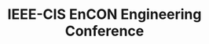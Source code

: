 ---
dateStart: 2016-11-05
dateEnd:
title: "IEEE-CIS EnCON Engineering Conference"
venue: "IEEE-CIS EnCON Engineering Conference"
organizer:
credit: "Katy Börner"
city: Indianapolis
state: IN
country: USA
pdfLink:
venueImages:
 - sm: image01.sm.jpg
   lg: image01.lg.jpg
 - sm: image02.sm.jpg
   lg: image02.lg.jpg
 - sm: image03.sm.jpg
   lg: image03.lg.jpg
---